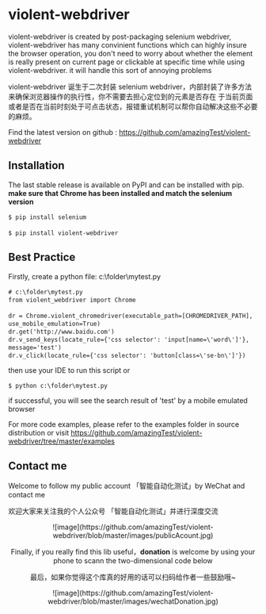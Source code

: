 # violent-webdriver

violent-webdriver is created by post-packaging selenium webdriver,  violent-webdriver has many convinient functions
which can highly insure the browser operation, you don't need to worry about whether the element is really present
on current page or clickable at specific time while using violent-webdriver. it will handle this sort
of annoying problems

violent-webdriver 诞生于二次封装 selenium webdriver，内部封装了许多方法来确保浏览器操作的执行性，你不需要去担心定位到的元素是否存在
于当前页面或者是否在当前时刻处于可点击状态，报错重试机制可以帮你自动解决这些不必要的麻烦。


Find the latest version on github : https://github.com/amazingTest/violent-webdriver


## Installation
The last stable release is available on PyPI and can be installed with pip.
**make sure that Chrome has been installed and match the selenium version** 

    $ pip install selenium

    $ pip install violent-webdriver

## Best Practice
Firstly, create a python file: c:\folder\mytest.py

    # c:\folder\mytest.py
    from violent_webdriver import Chrome

    dr = Chrome.violent_chromedriver(executable_path=[CHROMEDRIVER_PATH], use_mobile_emulation=True)
    dr.get('http://www.baidu.com')
    dr.v_send_keys(locate_rule={'css selector': 'input[name=\'word\']'}, message='test')
    dr.v_click(locate_rule={'css selector': 'button[class=\'se-bn\']'})

then use your IDE to run this script or

    $ python c:\folder\mytest.py

if successful, you will see the search result of 'test' by a mobile emulated browser

For more code examples, please refer to the examples folder in source distribution or
visit https://github.com/amazingTest/violent-webdriver/tree/master/examples

## Contact me

Welcome to follow my public account 「智能自动化测试」by WeChat and contact me 

欢迎大家来关注我的个人公众号 「智能自动化测试」并进行深度交流

<div align=center>![image](https://github.com/amazingTest/violent-webdriver/blob/master/images/publicAcount.jpg)

Finally, if you really find this lib useful，**donation** is welcome by using your phone to scann the two-dimensional 
code below
 
最后，如果你觉得这个库真的好用的话可以扫码给作者一些鼓励哦~

<div align=center>![image](https://github.com/amazingTest/violent-webdriver/blob/master/images/wechatDonation.jpg)

